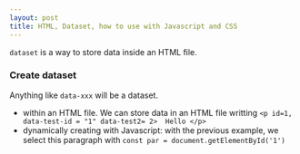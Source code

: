 ```yaml
---
layout: post
title: HTML, Dataset, how to use with Javascript and CSS
---
```


`dataset` is a way to store data inside an HTML file.


### Create dataset

Anything like `data-xxx` will be a dataset.
- within an HTML file. We can store data in an HTML file writting `<p id=1, data-test-id = "1" data-test2= 2>  Hello </p>`
- dynamically creating with Javascript: with the previous example, we select this paragraph with `const par = document.getElementById('1')`   
